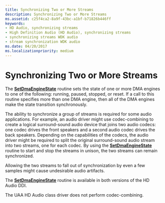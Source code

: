 ```yaml
---
title: Synchronizing Two or More Streams
description: Synchronizing Two or More Streams
ms.assetid: c25f4ca2-8a9f-43bc-a1bf-b71826b446ff
keywords:
- HD Audio, synchronizing streams
- High Definition Audio (HD Audio), synchronizing streams
- synchronizing streams WDK audio
- stream synchronization WDK audio
ms.date: 04/20/2017
ms.localizationpriority: medium
---
```


# Synchronizing Two or More Streams


The [**SetDmaEngineState**](https://docs.microsoft.com/windows-hardware/drivers/ddi/hdaudio/nc-hdaudio-pset_dma_engine_state) routine sets the state of one or more DMA engines to one of the following: running, paused, stopped, or reset. If a call to this routine specifies more than one DMA engine, then all of the DMA engines make the state transition synchronously.

The ability to synchronize a group of streams is required for some audio applications. For example, an audio driver might use codec-combining to create a logical surround-sound audio device that joins two audio codecs: one codec drives the front speakers and a second audio codec drives the back speakers. Depending on the capabilities of the codecs, the audio driver might be required to split the original surround-sound audio stream into two streams, one for each codec. By using the [**SetDmaEngineState**](https://docs.microsoft.com/windows-hardware/drivers/ddi/hdaudio/nc-hdaudio-pset_dma_engine_state) routine to start and stop the streams in unison, the two streams can remain synchronized.

Allowing the two streams to fall out of synchronization by even a few samples might cause undesirable audio artifacts.

The [**SetDmaEngineState**](https://docs.microsoft.com/windows-hardware/drivers/ddi/hdaudio/nc-hdaudio-pset_dma_engine_state) routine is available in both versions of the HD Audio DDI.

The UAA HD Audio class driver does not perform codec-combining.

 

 




